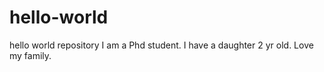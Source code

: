 # hello-world
hello world repository
 I am a Phd student. I have a daughter 2 yr old. Love my family.
